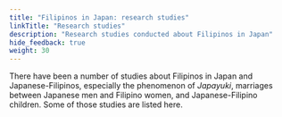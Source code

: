 ```yaml
---
title: "Filipinos in Japan: research studies"
linkTitle: "Research studies"
description: "Research studies conducted about Filipinos in Japan"
hide_feedback: true
weight: 30
---
```

There have been a number of studies about Filipinos in Japan and Japanese-Filipinos, especially the phenomenon of *Japayuki*, marriages between Japanese men and Filipino women, and Japanese-Filipino children. Some of those studies are listed here.

